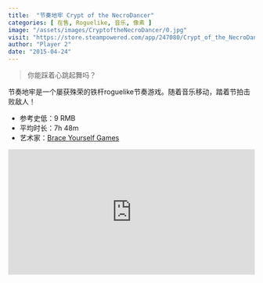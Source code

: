 ```yaml
---
title:  "节奏地牢 Crypt of the NecroDancer"
categories: [ 在售, Roguelike, 音乐, 像素 ]
image: "/assets/images/CryptoftheNecroDancer/0.jpg"
visit: "https://store.steampowered.com/app/247080/Crypt_of_the_NecroDancer/"
author: "Player 2"
date: "2015-04-24"
---
```


> 你能踩着心跳起舞吗？

节奏地牢是一个屡获殊荣的铁杆roguelike节奏游戏。随着音乐移动，踏着节拍击败敌人！

- 参考史低：9 RMB
- 平均时长：7h 48m
- 艺术家：[Brace Yourself Games](https://braceyourselfgames.com/)

<iframe src="https://store.steampowered.com/widget/247080/" frameborder="0" width="100%" height="256px"></iframe>